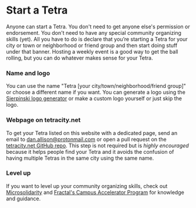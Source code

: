 # Start a Tetra

Anyone can start a Tetra. You don't need to get anyone else's permission or endorsement. You don't need to have any special community organizing skills (yet). All you have to do is declare that you’re starting a Tetra for your city or town or neighborhood or friend group and then start doing stuff under that banner. Hosting a weekly event is a good way to get the ball rolling, but you can do whatever makes sense for your Tetra.

### Name and logo

You can use the name "Tetra [your city/town/neighborhood/friend group]" or choose a different name if you want. You can generate a logo using the [Sierpinski logo generator](/logo-generator) or make a custom logo yourself or just skip the logo.

### Webpage on tetracity.net

To get your Tetra listed on this website with a dedicated page, send an email to [dan.allison@protonmail.com](mailto:dan.allison@protonmail.com) or open a pull request on the [tetracity.net GitHub repo](https://github.com/danallison/tetracity.net). This step is not required but is _highly encouraged_ because it helps people find your Tetra and it avoids the confusion of having multiple Tetras in the same city using the same name.

### Level up

If you want to level up your community organizing skills, check out [Microsolidarity](https://www.microsolidarity.cc/) and [Fractal's Campus Accelerator Program](https://fractalcampus.com/) for knowledge and guidance.
